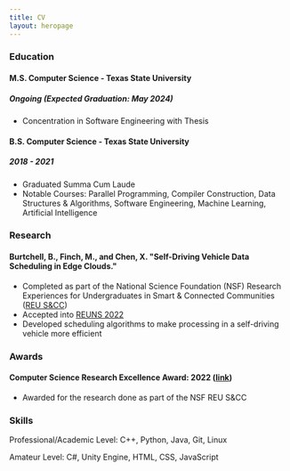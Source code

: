 ```yaml
---
title: CV
layout: heropage
---
```


### Education

#### M.S. Computer Science - Texas State University

##### Ongoing (Expected Graduation: May 2024)

- Concentration in Software Engineering with Thesis

#### B.S. Computer Science - Texas State University

##### 2018 - 2021

- Graduated Summa Cum Laude
- Notable Courses: Parallel Programming, Compiler Construction, Data Structures & Algorithms, Software Engineering, Machine Learning, Artificial Intelligence

### Research

#### Burtchell, B., Finch, M., and Chen, X. "Self-Driving Vehicle Data Scheduling in Edge Clouds."

- Completed as part of the National Science Foundation (NSF) Research Experiences for Undergraduates in Smart & Connected Communities ([REU S&CC](https://reuscc.wp.txstate.edu/))
- Accepted into [REUNS 2022](https://sites.google.com/view/reuns-2022/home)
- Developed scheduling algorithms to make processing in a self-driving vehicle more efficient

### Awards

#### Computer Science Research Excellence Award: 2022 ([link](https://cs.txstate.edu/news_events/awards/awards_day/research_excellence_award/))

- Awarded for the research done as part of the NSF REU S&CC

### Skills

Professional/Academic Level: C++, Python, Java, Git, Linux

Amateur Level: C#, Unity Engine, HTML, CSS, JavaScript
